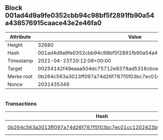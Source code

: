 ## Block 001ad4d9a9fe0352cbb94c98bf5f2891fb90a54a438576915caace43e2e46fa0

Attribute | Value
--- | ---
Height | 32680
Hash | 001ad4d9a9fe0352cbb94c98bf5f2891fb90a54a438576915caace43e2e46fa0
Timestamp | 2021-04-23T20:12:08+00:00
Target | 00254142f49eaaa504dc75712e8378ad5316cbcead634704b3734b6271167cc4
Merke root | 0b264c563a3013ff097a74d26f787f5f03bc7ec01cc1202423b08f59c17588b0
Nonce | 2031435349

```

```

### Transactions

Hash | Amount
--- | ---
[0b264c563a3013ff097a74d26f787f5f03bc7ec01cc1202423b08f59c17588b0](0b264c563a3013ff097a74d26f787f5f03bc7ec01cc1202423b08f59c17588b0.md) | 10.00000000 SKEPTI 
